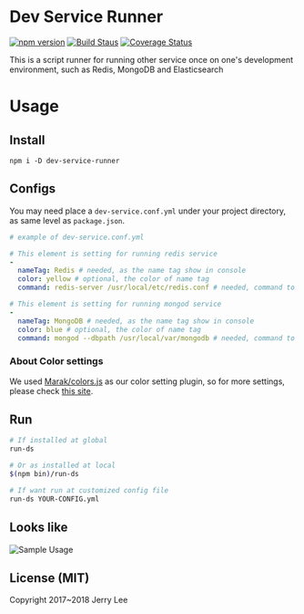 # Dev Service Runner
[![npm version](https://badge.fury.io/js/dev-service-runner.svg)](https://badge.fury.io/js/dev-service-runner)
[![Build Staus](https://travis-ci.org/jerrywdlee/dev-service-runner.svg?branch=master)](https://travis-ci.org/jerrywdlee/dev-service-runner.svg?branch=master)
[![Coverage Status](https://coveralls.io/repos/github/jerrywdlee/dev-service-runner/badge.svg?branch=master)](https://coveralls.io/github/jerrywdlee/dev-service-runner?branch=master)

This is a script runner for running other service once on one's development environment, such as Redis, MongoDB and Elasticsearch

# Usage
## Install
```
npm i -D dev-service-runner
```

## Configs
You may need place a `dev-service.conf.yml` under your project directory, as same level as `package.json`.

```yaml
# example of dev-service.conf.yml

# This element is setting for running redis service
- 
  nameTag: Redis # needed, as the name tag show in console
  color: yellow # optional, the color of name tag
  command: redis-server /usr/local/etc/redis.conf # needed, command to start this service 

# This element is setting for running mongod service
- 
  nameTag: MongoDB # needed, as the name tag show in console
  color: blue # optional, the color of name tag
  command: mongod --dbpath /usr/local/var/mongodb # needed, command to start this service 
```
### About Color settings
We used [Marak/colors.js](https://github.com/Marak/colors.js) as our color setting plugin, so for more settings, please check [this site](https://github.com/Marak/colors.js#colors-and-styles).


## Run
```bash
# If installed at global
run-ds

# Or as installed at local
$(npm bin)/run-ds

# If want run at customized config file
run-ds YOUR-CONFIG.yml
```

## Looks like
![Sample Usage](https://cdn.rawgit.com/jerrywdlee/dev-service-runner/19ccd55a/assets/dev-service-runner_demo.gif "Sample Usage")

## License (MIT)
Copyright 2017~2018 Jerry Lee
